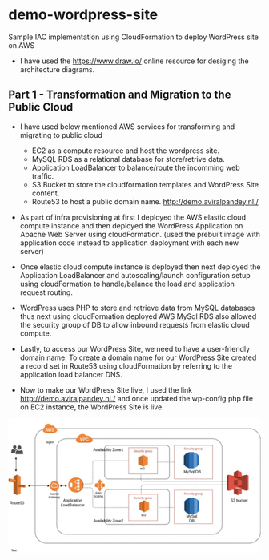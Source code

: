 # demo-wordpress-site
Sample IAC implementation using CloudFormation  to deploy WordPress site on AWS

* I have used the https://www.draw.io/ online resource for desiging the architecture diagrams. 

## Part 1 - Transformation and Migration to the Public Cloud

* I have used below mentioned AWS services for transforming and migrating to public cloud

  * EC2 as a compute resource and host the wordpress site.
  * MySQL RDS as a relational database for store/retrive data.
  * Application LoadBalancer to balance/route the incomming web traffic.
  * S3 Bucket to store the cloudformation templates and WordPress Site content.
  * Route53 to host a public domain name. 
    http://demo.aviralpandey.nl./

* As part of infra provisioning at first I deployed the AWS elastic cloud compute instance and then deployed the WordPress Application on Apache Web Server using cloudFormation. (used the prebuilt image with application code instead to application deployment with each new server)

* Once elastic cloud compute instance is deployed then next deployed the Application LoadBalancer and autoscaling/launch configuration setup using cloudFormation to handle/balance the load and application request routing.

* WordPress uses PHP to store and retrieve data from MySQL databases thus next using cloudFormation deployed AWS MySql RDS also allowed the security group of DB to allow inbound requestś from elastic cloud compute.

* Lastly, to access our WordPress Site, we need to have a user-friendly domain name. To create a domain name for our WordPress Site created a record set in Route53 using cloudFormation by referring to the application load balancer DNS.

* Now to make our WordPress Site live, I used the link http://demo.aviralpandey.nl./ and once updated the wp-config.php file on EC2 instance, the WordPress Site is live.

![architecture diagram](https://github.com/aviral-tzu/demo-wordpress-site/blob/master/demo-diagram.jpg)



